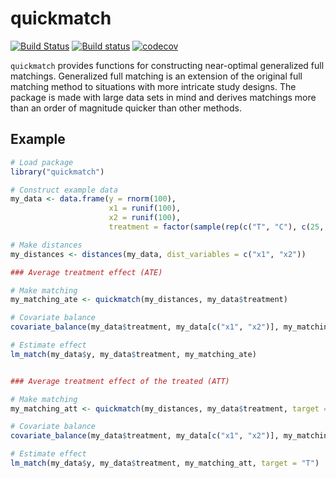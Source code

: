 # quickmatch

[![Build Status](https://travis-ci.org/fsavje/quickmatch.svg?branch=master)](https://travis-ci.org/fsavje/quickmatch)
[![Build status](https://ci.appveyor.com/api/projects/status/beypek5qq868d4yf/branch/master?svg=true)](https://ci.appveyor.com/project/fsavje/quickmatch/branch/master)
[![codecov](https://codecov.io/gh/fsavje/quickmatch/branch/master/graph/badge.svg)](https://codecov.io/gh/fsavje/quickmatch)

`quickmatch` provides functions for constructing near-optimal generalized full
matchings. Generalized full matching is an extension of the original full matching
method to situations with more intricate study designs. The package is made with
large data sets in mind and derives matchings more than an order of magnitude
quicker than other methods.


## Example

```R
# Load package
library("quickmatch")

# Construct example data
my_data <- data.frame(y = rnorm(100),
                      x1 = runif(100),
                      x2 = runif(100),
                      treatment = factor(sample(rep(c("T", "C"), c(25, 75)))))

# Make distances
my_distances <- distances(my_data, dist_variables = c("x1", "x2"))

### Average treatment effect (ATE)

# Make matching
my_matching_ate <- quickmatch(my_distances, my_data$treatment)

# Covariate balance
covariate_balance(my_data$treatment, my_data[c("x1", "x2")], my_matching_ate)

# Estimate effect
lm_match(my_data$y, my_data$treatment, my_matching_ate)


### Average treatment effect of the treated (ATT)

# Make matching
my_matching_att <- quickmatch(my_distances, my_data$treatment, target = "T")

# Covariate balance
covariate_balance(my_data$treatment, my_data[c("x1", "x2")], my_matching_att, target = "T")

# Estimate effect
lm_match(my_data$y, my_data$treatment, my_matching_att, target = "T")
```

